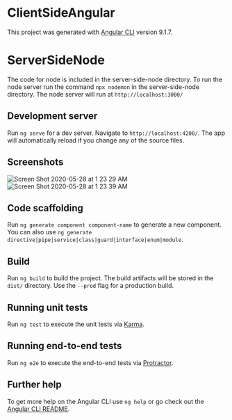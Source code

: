 # ClientSideAngular

This project was generated with [Angular CLI](https://github.com/angular/angular-cli) version 9.1.7.

# ServerSideNode

The code for node is included in the server-side-node directory. To run the node server run the command `npx nodemon` in the server-side-node directory. The node server will run at `http://localhost:3000/`

## Development server

Run `ng serve` for a dev server. Navigate to `http://localhost:4200/`. The app will automatically reload if you change any of the source files.

## Screenshots

![Screen Shot 2020-05-28 at 1 23 29 AM](https://user-images.githubusercontent.com/26627849/83065946-f5021080-a081-11ea-8996-7d3f7e05bda8.png)
![Screen Shot 2020-05-28 at 1 23 39 AM](https://user-images.githubusercontent.com/26627849/83065953-f7646a80-a081-11ea-9a89-6bc8bd1e912e.png)


## Code scaffolding

Run `ng generate component component-name` to generate a new component. You can also use `ng generate directive|pipe|service|class|guard|interface|enum|module`.

## Build

Run `ng build` to build the project. The build artifacts will be stored in the `dist/` directory. Use the `--prod` flag for a production build.

## Running unit tests

Run `ng test` to execute the unit tests via [Karma](https://karma-runner.github.io).

## Running end-to-end tests

Run `ng e2e` to execute the end-to-end tests via [Protractor](http://www.protractortest.org/).

## Further help

To get more help on the Angular CLI use `ng help` or go check out the [Angular CLI README](https://github.com/angular/angular-cli/blob/master/README.md).
